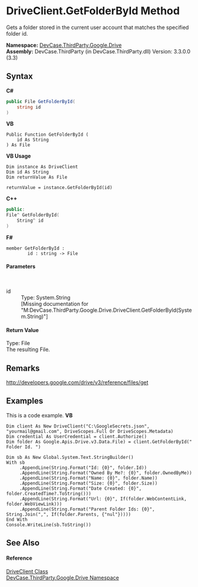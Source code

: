 # DriveClient.GetFolderById Method 
 

Gets a folder stored in the current user account that matches the specified folder id.

**Namespace:**&nbsp;<a href="N_DevCase_ThirdParty_Google_Drive">DevCase.ThirdParty.Google.Drive</a><br />**Assembly:**&nbsp;DevCase.ThirdParty (in DevCase.ThirdParty.dll) Version: 3.3.0.0 (3.3)

## Syntax

**C#**<br />
``` C#
public File GetFolderById(
	string id
)
```

**VB**<br />
``` VB
Public Function GetFolderById ( 
	id As String
) As File
```

**VB Usage**<br />
``` VB Usage
Dim instance As DriveClient
Dim id As String
Dim returnValue As File

returnValue = instance.GetFolderById(id)
```

**C++**<br />
``` C++
public:
File^ GetFolderById(
	String^ id
)
```

**F#**<br />
``` F#
member GetFolderById : 
        id : string -> File 

```


#### Parameters
&nbsp;<dl><dt>id</dt><dd>Type: System.String<br />\[Missing <param name="id"/> documentation for "M:DevCase.ThirdParty.Google.Drive.DriveClient.GetFolderById(System.String)"\]</dd></dl>

#### Return Value
Type: File<br />The resulting File.

## Remarks
<a href="http://developers.google.com/drive/v3/reference/files/get" target="_blank">http://developers.google.com/drive/v3/reference/files/get</a>

## Examples
This is a code example. 
**VB**<br />
``` VB
Dim client As New DriveClient("C:\GoogleSecrets.json", "yourmail@gmail.com", DriveScopes.Full Or DriveScopes.Metadata)
Dim credential As UserCredential = client.Authorize()
Dim folder As Google.Apis.Drive.v3.Data.File) = client.GetFolderById(" Folder Id. ")

Dim sb As New Global.System.Text.StringBuilder()
With sb
     .AppendLine(String.Format("Id: {0}", folder.Id))
     .AppendLine(String.Format("Owned By Me?: {0}", folder.OwnedByMe))
     .AppendLine(String.Format("Name: {0}", folder.Name))
     .AppendLine(String.Format("Size: {0}", folder.Size))
     .AppendLine(String.Format("Date Created: {0}", folder.CreatedTime?.ToString()))
     .AppendLine(String.Format("Url: {0}", If(folder.WebContentLink, folder.WebViewLink)))
     .AppendLine(String.Format("Parent Folder Ids: {0}", String.Join(",", If(folder.Parents, {"nul"}))))
End With
Console.WriteLine(sb.ToString())
```


## See Also


#### Reference
<a href="T_DevCase_ThirdParty_Google_Drive_DriveClient">DriveClient Class</a><br /><a href="N_DevCase_ThirdParty_Google_Drive">DevCase.ThirdParty.Google.Drive Namespace</a><br />